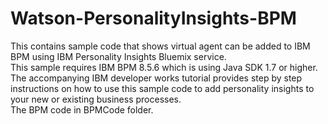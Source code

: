 # Watson-PersonalityInsights-BPM
This contains sample code that shows virtual agent can be added to IBM BPM using IBM Personality Insights Bluemix service.  
This sample requires IBM BPM 8.5.6 which is using Java SDK 1.7 or higher.  
The accompanying IBM developer works tutorial provides step by step instructions on how to use this sample code to add personality insights to your new or existing business processes.  
The BPM code in BPMCode folder.
